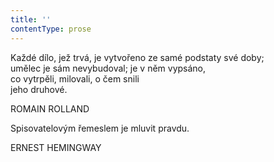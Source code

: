 ```yaml
---
title: ''
contentType: prose
---
```


Každé dílo, jež trvá, je vytvořeno ze samé podstaty své doby;  
umělec je sám nevybudoval; je v něm vypsáno,  
co vytrpěli, milovali, o čem snili  
jeho druhové.

ROMAIN ROLLAND

Spisovatelovým řemeslem je mluvit pravdu.

ERNEST HEMINGWAY
